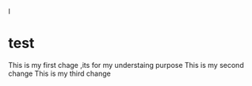 I
# test

This is my first chage ,its for my understaing purpose
This is my second change
This is my third change
